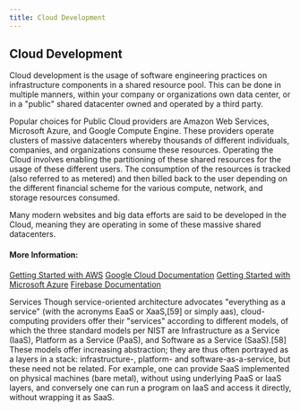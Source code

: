 ```yaml
---
title: Cloud Development
---
```

## Cloud Development

Cloud development is the usage of software engineering practices on infrastructure components in a shared resource pool. This can be done in multiple manners, within your company or organizations own data center, or in a "public" shared datacenter owned and operated by a third party.

Popular choices for Public Cloud providers are Amazon Web Services, Microsoft Azure, and Google Compute Engine. These providers operate clusters of massive datacenters whereby thousands of different individuals, companies, and organizations consume these resources. Operating the Cloud involves enabling the partitioning of these shared resources for the usage of these different users. The consumption of the resources is tracked (also referred to as metered) and then billed back to the user depending on the different financial scheme for the various compute, network, and storage resources consumed.

Many modern websites and big data efforts are said to be developed in the Cloud, meaning they are operating in some of these massive shared datacenters.

#### More Information:

[Getting Started with AWS](https://aws.amazon.com/getting-started/)
[Google Cloud Documentation](https://cloud.google.com/docs/)
[Getting Started with Microsoft Azure](https://docs.microsoft.com/en-us/azure/guides/developer/azure-developer-guide)
[Firebase Documentation](https://firebase.google.com/docs/)

Services
Though service-oriented architecture advocates "everything as a service" (with the acronyms EaaS or XaaS,[59] or simply aas), cloud-computing providers offer their "services" according to different models, of which the three standard models per NIST are Infrastructure as a Service (IaaS), Platform as a Service (PaaS), and Software as a Service (SaaS).[58] These models offer increasing abstraction; they are thus often portrayed as a layers in a stack: infrastructure-, platform- and software-as-a-service, but these need not be related. For example, one can provide SaaS implemented on physical machines (bare metal), without using underlying PaaS or IaaS layers, and conversely one can run a program on IaaS and access it directly, without wrapping it as SaaS.
